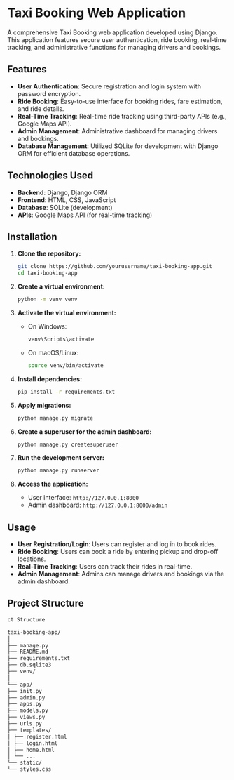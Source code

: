 # Taxi Booking Web Application

A comprehensive Taxi Booking web application developed using Django. This application features secure user authentication, ride booking, real-time tracking, and administrative functions for managing drivers and bookings.

## Features

- **User Authentication**: Secure registration and login system with password encryption.
- **Ride Booking**: Easy-to-use interface for booking rides, fare estimation, and ride details.
- **Real-Time Tracking**: Real-time ride tracking using third-party APIs (e.g., Google Maps API).
- **Admin Management**: Administrative dashboard for managing drivers and bookings.
- **Database Management**: Utilized SQLite for development with Django ORM for efficient database operations.

## Technologies Used

- **Backend**: Django, Django ORM
- **Frontend**: HTML, CSS, JavaScript
- **Database**: SQLite (development)
- **APIs**: Google Maps API (for real-time tracking)

## Installation

1. **Clone the repository:**
    ```bash
    git clone https://github.com/yourusername/taxi-booking-app.git
    cd taxi-booking-app
    ```

2. **Create a virtual environment:**
    ```bash
    python -m venv venv
    ```

3. **Activate the virtual environment:**
    - On Windows:
        ```bash
        venv\Scripts\activate
        ```
    - On macOS/Linux:
        ```bash
        source venv/bin/activate
        ```

4. **Install dependencies:**
    ```bash
    pip install -r requirements.txt
    ```

5. **Apply migrations:**
    ```bash
    python manage.py migrate
    ```

6. **Create a superuser for the admin dashboard:**
    ```bash
    python manage.py createsuperuser
    ```

7. **Run the development server:**
    ```bash
    python manage.py runserver
    ```

8. **Access the application:**
    - User interface: `http://127.0.0.1:8000`
    - Admin dashboard: `http://127.0.0.1:8000/admin`

## Usage

- **User Registration/Login**: Users can register and log in to book rides.
- **Ride Booking**: Users can book a ride by entering pickup and drop-off locations.
- **Real-Time Tracking**: Users can track their rides in real-time.
- **Admin Management**: Admins can manage drivers and bookings via the admin dashboard.

## Project Structure
```bash
ct Structure

taxi-booking-app/
│
├── manage.py
├── README.md
├── requirements.txt
├── db.sqlite3
├── venv/
│
└── app/
├── init.py
├── admin.py
├── apps.py
├── models.py
├── views.py
├── urls.py
├── templates/
│ ├── register.html
│ ├── login.html
│ ├── home.html
│ └── ...
└── static/
└── styles.css
```

